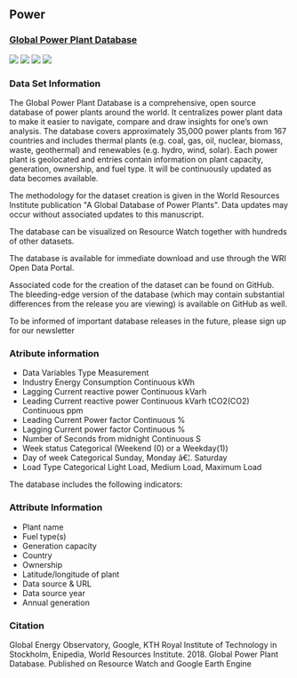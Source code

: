 ## Power

### [Global Power Plant Database](https://datasets.wri.org/dataset/globalpowerplantdatabase)
 ![](https://img.shields.io/badge/sector-power-ff69b4.svg)  ![](https://img.shields.io/badge/labeled-yes-green.svg)  ![](https://img.shields.io/badge/time--series-no-red.svg)  ![](<https://img.shields.io/badge/simulation-no-red.svg>)
### Data Set Information
The Global Power Plant Database is a comprehensive, open source database of power plants around the world. It centralizes power plant data to make it easier to navigate, compare and draw insights for one’s own analysis. The database covers approximately 35,000 power plants from 167 countries and includes thermal plants (e.g. coal, gas, oil, nuclear, biomass, waste, geothermal) and renewables (e.g. hydro, wind, solar). Each power plant is geolocated and entries contain information on plant capacity, generation, ownership, and fuel type. It will be continuously updated as data becomes available.

The methodology for the dataset creation is given in the World Resources Institute publication "A Global Database of Power Plants". Data updates may occur without associated updates to this manuscript.

The database can be visualized on Resource Watch together with hundreds of other datasets.

The database is available for immediate download and use through the WRI Open Data Portal.

Associated code for the creation of the dataset can be found on GitHub. The bleeding-edge version of the database (which may contain substantial differences from the release you are viewing) is available on GitHub as well.

To be informed of important database releases in the future, please sign up for our newsletter

### Atribute information
- Data Variables Type Measurement
- Industry Energy Consumption Continuous kWh
- Lagging Current reactive power Continuous kVarh
- Leading Current reactive power Continuous kVarh
tCO2(CO2) Continuous ppm
- Leading Current Power factor Continuous %
- Lagging Current power factor Continuous %
- Number of Seconds from midnight Continuous S
- Week status Categorical (Weekend (0) or a Weekday(1))
- Day of week Categorical Sunday, Monday â€¦. Saturday
- Load Type Categorical Light Load, Medium Load, Maximum Load

The database includes the following indicators:
### Attribute Information
- Plant name
- Fuel type(s)
- Generation capacity
- Country
- Ownership
- Latitude/longitude of plant
- Data source & URL
- Data source year
- Annual generation

### Citation
Global Energy Observatory, Google, KTH Royal Institute of Technology in Stockholm, Enipedia, World Resources Institute. 2018. Global Power Plant Database. Published on Resource Watch and Google Earth Engine